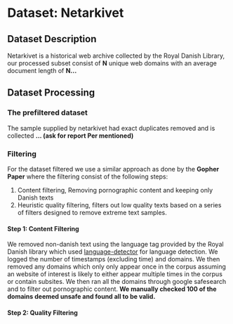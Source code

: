 # Dataset: Netarkivet

## Dataset Description

Netarkivet is a historical web archive collected by the Royal Danish Library, our processed subset consist of **N** unique web domains with an average document length of **N...**


## Dataset Processing

### The prefiltered dataset
The sample supplied by netarkivet had exact duplicates removed and is collected **... (ask for report Per mentioned)**

### Filtering
For the dataset filtered we use a similar approach as done by the **Gopher Paper** where the filtering consist of the following steps:

1) Content filtering, Removing pornographic content and keeping only Danish texts
2) Heuristic quality filtering, filters out low quality texts based on a series of filters designed to remove extreme text samples.

#### Step 1: Content Filtering
We removed non-danish text using the language tag provided by the Royal Danish library which used [language-detector](https://github.com/optimaize/language-detector) for language detection.
We logged the number of timestamps (excluding time) and domains. We then removed any domains which only only appear once in the
corpus assuming an website of interest is likely to either appear multiple times in the corpus or contain subsites.
We then ran all the domains through google safesearch and to filter out pornographic content. 
**We manually checked 100 of the domains deemed unsafe and found all to be valid.**

#### Step 2: Quality Filtering

